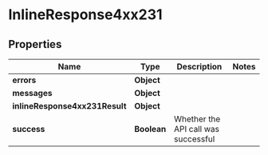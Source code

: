 # InlineResponse4xx231

## Properties
Name | Type | Description | Notes
------------ | ------------- | ------------- | -------------
**errors** | **Object** |  | 
**messages** | **Object** |  | 
**inlineResponse4xx231Result** | **Object** |  | 
**success** | **Boolean** | Whether the API call was successful | 
